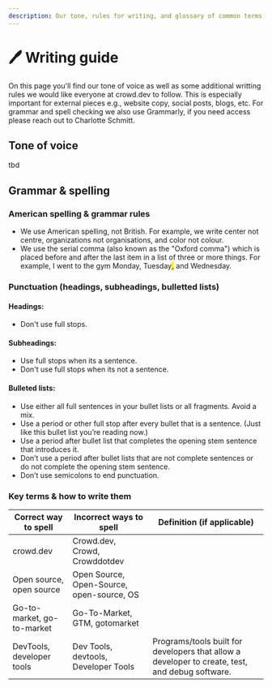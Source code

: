 ```yaml
---
description: Our tone, rules for writing, and glossary of common terms
---
```


# 🖊 Writing guide

On this page you'll find our tone of voice as well as some additional writting rules we would like everyone at crowd.dev to follow. This is especially important for external pieces e.g., website copy, social posts, blogs, etc. For grammar and spell checking we also use Grammarly, if you need access please reach out to Charlotte Schmitt.&#x20;

## Tone of voice

tbd

## Grammar & spelling

### American spelling & grammar rules

* We use American spelling, not British. For example, we write center not centre, organizations not organisations, and color not colour.&#x20;
* We use the serial comma (also known as the "Oxford comma") which is placed before and after the last item in a list of three or more things. For example, I went to the gym Monday, Tuesday<mark style="color:red;">**,**</mark> and Wednesday.&#x20;

### Punctuation (headings, subheadings, bulletted lists)

#### Headings:

* Don't use full stops.

#### Subheadings:

* Use full stops when its a sentence.
* Don't use full stops when its not a sentence.

#### Bulleted lists:

* Use either all full sentences in your bullet lists or all fragments. Avoid a mix.
* Use a period or other full stop after every bullet that is a sentence. (Just like this bullet list you’re reading now.)
* Use a period after bullet list that completes the opening stem sentence that introduces it.
* Don’t use a period after bullet lists that are not complete sentences or do not complete the opening stem sentence.&#x20;
* Don’t use semicolons to end punctuation.

### Key terms & how to write them

| Correct way to spell       | Incorrect ways to spell                   | Definition (if applicable)                                                                      |
| -------------------------- | ----------------------------------------- | ----------------------------------------------------------------------------------------------- |
| crowd.dev                  | Crowd.dev, Crowd, Crowddotdev             |                                                                                                 |
| Open source, open source   | Open Source, Open-Source, open-source, OS |                                                                                                 |
| Go-to-market, go-to-market | Go-To-Market, GTM, gotomarket             |                                                                                                 |
| DevTools, developer tools  | Dev Tools, devtools, Developer Tools      | Programs/tools built for developers that allow a developer to create, test, and debug software. |

